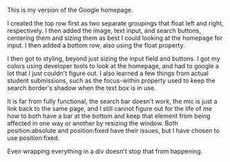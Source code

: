 This is my version of the Google homepage.

I created the top row first as two separate groupings that float left and right, respectively. I then added the image, text input, and search buttons, centering them and sizing them as best I could looking at the homepage for input. I then added a bottom row, also using the float property.

I then got to styling, beyond just sizing the input field and buttons. I got my colors using developer tools to look at the homepage, and had to google a lot that I just couldn't figure out. I also learned a few things from actual student submissions, such as the focus-within property used to keep the search border's shadow when the text box is in use.

It is far from fully functional, the search bar doesn't work, the mic is just a link back to the same page, and I still cannot figure out for the life of me how to both have a bar at the bottom and keep that element from being affected in one way or another by resizing the window. Both position:absolute and position:fixed have their issues, but I have chosen to use position:fixed.

Even wrapping everything in a div doesn't stop that from happening.
